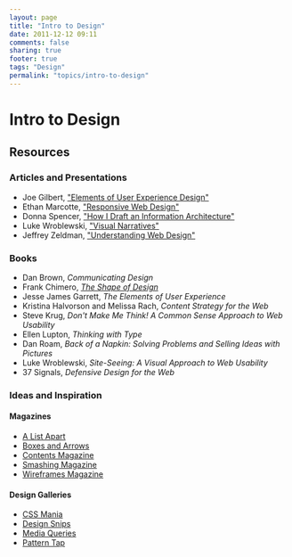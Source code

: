 ```yaml
---
layout: page
title: "Intro to Design"
date: 2011-12-12 09:11
comments: false
sharing: true
footer: true
tags: "Design"
permalink: "topics/intro-to-design"
---
```

# Intro to Design

## Resources

### Articles and Presentations

 * Joe Gilbert, ["Elements of User Experience Design"][gilbert]
 * Ethan Marcotte, ["Responsive Web Design"][marcotte-responsive-design]
 * Donna Spencer, ["How I Draft an Information
   Architecture"][spencer-information-architecture]
 * Luke Wroblewski, ["Visual Narratives"][wroblewski-visual-narratives]
 * Jeffrey Zeldman, ["Understanding Web Design"][zeldman-understanding-design]

### Books

 * Dan Brown, _Communicating Design_
 * Frank Chimero, [_The Shape of Design_][shape-of-design]
 * Jesse James Garrett, _The Elements of User Experience_
 * Kristina Halvorson and Melissa Rach, _Content Strategy for the Web_
 * Steve Krug, _Don't Make Me Think! A Common Sense Approach to Web Usability_
 * Ellen Lupton, _Thinking with Type_
 * Dan Roam, _Back of a Napkin: Solving Problems and Selling Ideas with
   Pictures_
 * Luke Wroblewski, _Site-Seeing: A Visual Approach to Web Usability_
 * 37 Signals, _Defensive Design for the Web_

### Ideas and Inspiration

#### Magazines

 * [A List Apart][a-list-apart]
 * [Boxes and Arrows][boxes-and-arrows]
 * [Contents Magazine][contents-magazine]
 * [Smashing Magazine][smashing-magazine]
 * [Wireframes Magazine][wireframes-magazine]
 
#### Design Galleries

 * [CSS Mania][css-mania]
 * [Design Snips][design-snips]
 * [Media Queries][media-queries]
 * [Pattern Tap][pattern-tap]

[gilbert]: http://bit.ly/slab-ux
[marcotte-responsive-design]: http://www.alistapart.com/articles/responsive-web-design/
[zeldman-understanding-design]: http://www.alistapart.com/articles/understandingwebdesign/
[wroblewski-visual-narratives]: http://www.boxesandarrows.com/view/visible_narratives_understanding_visual_organization
[spencer-information-architecture]: http://www.boxesandarrows.com/view/visible_narratives_understanding_visual_organization
[a-list-apart]: http://alistapart.com
[boxes-and-arrows]: http://boxesandarrows.com
[contents-magazine]: http://contentsmagazine.com
[smashing-magazine]: http://smashingmagazine.com
[wireframes-magazine]: http://wireframes.linowski.ca
[css-mania]: http://cssmania.com
[design-snips]: http://designsnips.com
[media-queries]: http://mediaqueri.es
[pattern-tap]: http://patterntap.com
[shape-of-design]: http://shapeofdesignbook.com/
